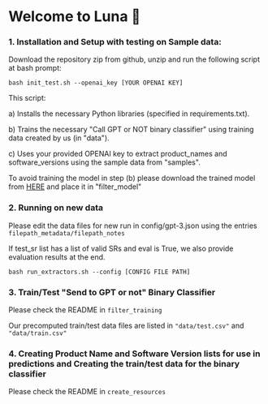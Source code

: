 # Welcome to Luna 🔮

### 1. Installation and Setup with testing on Sample data:

Download the repository zip from github, unzip and run the following script at bash prompt:

```
bash init_test.sh --openai_key [YOUR OPENAI KEY]
```

This script:

a) Installs the necessary Python libraries (specified in requirements.txt).

b) Trains the necessary "Call GPT or NOT binary classifier" using training data created by us (in "data").

c) Uses your provided OPENAI key to extract product_names and software_versions using the sample data from "samples".


To avoid training the model in step (b) please download the trained model from [HERE](https://drive.google.com/drive/folders/1qTd5yGKpNt8sCREOLPrHpYVDk79-ZvhQ?usp=sharing) and place it in "filter_model"


### 2. Running on new data

Please edit the data files for new run in config/gpt-3.json using the entries  ```filepath_metadata/filepath_notes```

If test_sr list has a list of valid SRs and eval is True, we also provide evaluation results at the end.


```
bash run_extractors.sh --config [CONFIG FILE PATH]
```

### 3. Train/Test "Send to GPT or not" Binary Classifier

Please check the README in ```filter_training```

Our precomputed train/test data files are listed in  ```"data/test.csv"``` and ``` "data/train.csv"```

### 4. Creating Product Name and Software Version lists for use in predictions and Creating the train/test data for the binary classifier

Please check the README in ```create_resources```
